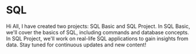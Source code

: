 # SQL
Hi All,  I have created two projects: SQL Basic and SQL Project. In SQL Basic, we'll cover the basics of SQL, including commands and database concepts. In SQL Project, we'll work on real-life SQL applications to gain insights from data. Stay tuned for continuous updates and new content!
